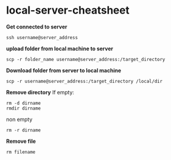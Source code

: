 # local-server-cheatsheet

**Get connected to server**

```
ssh username@server_address
```
**upload folder from local machine to server**

```
scp -r folder_name username@server_address:/target_directory
```

**Download folder from server to local machine**

```
scp -r username@server_address:/target_directory /local/dir
```
**Remove directory**
If empty:
```
rm -d dirname 
rmdir dirname
```

non empty
```
rm -r dirname
```
**Remove file**
```
rm filename 
```



